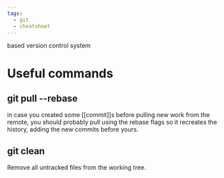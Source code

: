 ```yaml
---
tags:
  - git
  - cheatsheet
---
```


based version control system

# Useful commands
## git pull --rebase
in case you created some [[commit]]s before pulling new work from the remote, you should probably pull using the rebase flags so it recreates the history, adding the new commits before yours.
## git clean
Remove all untracked files from the working tree.